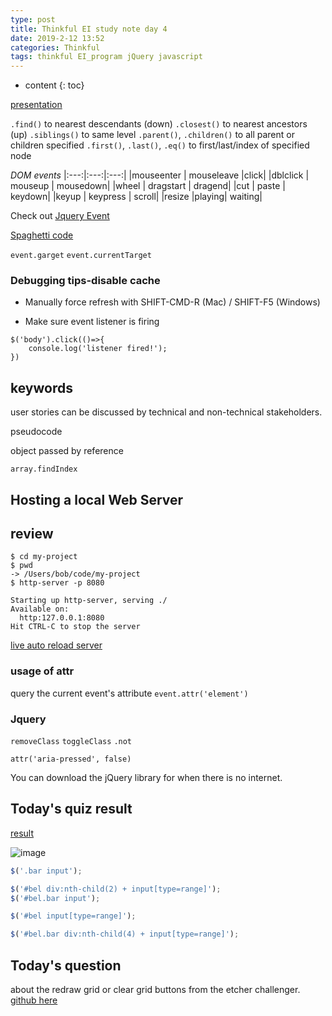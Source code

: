 ```yaml
---
type: post
title: Thinkful EI study note day 4
date: 2019-2-12 13:52
categories: Thinkful
tags: thinkful EI_program jQuery javascript
---
```


* content
{: toc}

[presentation](https://thinkful.slides.com/thinkful/jquery#/4)




`.find()`	to nearest descendants (down)
`.closest()`	to nearest ancestors (up)
`.siblings()`	to same level
`.parent()`, `.children()`	to all parent or children specified
`.first()`, `.last()`, `.eq()` to first/last/index of specified node


*DOM events*
|:---:|:---:|:---:|
|mouseenter	| mouseleave |click|
|dblclick | mouseup	| mousedown|
|wheel | dragstart	| dragend|
|cut |	paste | keydown|
|keyup | keypress | scroll|
|resize	|playing|	waiting|

Check out [Jquery Event](https://developer.mozilla.org/en-US/docs/Web/Events)

[Spaghetti code](https://en.wikipedia.org/wiki/Spaghetti_code)

`event.garget`
`event.currentTarget`

### Debugging tips-disable cache

* Manually force refresh with SHIFT-CMD-R (Mac) / SHIFT-F5 (Windows)

* Make sure event listener is firing
```
$('body').click(()=>{
    console.log('listener fired!');
})
```



## keywords

user stories
can be discussed by technical and non-technical stakeholders.


pseudocode

object passed by reference


`array.findIndex`

## Hosting a local Web Server


## review

```terminal
$ cd my-project
$ pwd
-> /Users/bob/code/my-project
$ http-server -p 8080

Starting up http-server, serving ./
Available on:
  http:127.0.0.1:8080
Hit CTRL-C to stop the server
```

[live auto reload server](https://www.npmjs.com/package/live-server)

### usage of attr
query the current event's attribute
`event.attr('element')`



### Jquery
`removeClass`
`toggleClass`
`.not`


`attr('aria-pressed', false)`

You can download the jQuery library for when there is no internet.

## Today's quiz result
[result](https://docs.google.com/forms/d/e/1FAIpQLSeNNUUr8DU4OF-j3NaNAaaj7Dxv53YoEGVZPfG_6H9NKBjcbw/viewscore?viewscore=AE0zAgCMiXpml9iJAx1OgJaHiVdOpSJ3cHQGYpv4sHvIGoJL1vn_sypYcY7y8Ml1vwC2jDs)

![image](https://lh5.googleusercontent.com/VBzygzcaZDEHS68-afPJU9xK3YR5N74fg8X_GtZL4kqYpYJPmseOmYiwYwgB3aLSm7kJoU-jLg=w494)

```javascript
$('.bar input');

$('#bel div:nth-child(2) + input[type=range]');
$('#bel.bar input');

$('#bel input[type=range]');

$('#bel.bar div:nth-child(4) + input[type=range]');

```

## Today's question
about the redraw grid or clear grid buttons from the etcher challenger.
[github here](https://github.com/JizongL/etcher-challenge/blob/master/etch.js)
